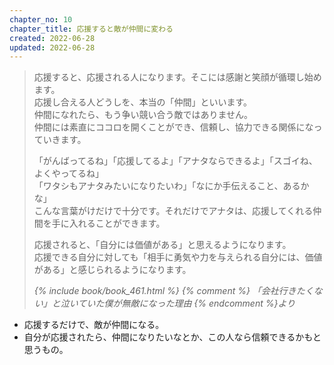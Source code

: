 ```yaml
---
chapter_no: 10
chapter_title: 応援すると敵が仲間に変わる
created: 2022-06-28
updated: 2022-06-28
---
```

> 応援すると、応援される人になります。そこには感謝と笑顔が循環し始めます。  
> 応援し合える人どうしを、本当の「仲間」といいます。  
> 仲間になれたら、もう争い競い合う敵ではありません。  
> 仲間には素直にココロを開くことができ、信頼し、協力できる関係になっていきます。  
> 
> 「がんばってるね」「応援してるよ」「アナタならできるよ」「スゴイね、よくやってるね」  
> 「ワタシもアナタみたいになりたいわ」「なにか手伝えること、あるかな」  
> こんな言葉がけだけで十分です。それだけでアナタは、応援してくれる仲間を手に入れることができます。  
> 
> 応援されると、「自分には価値がある」と思えるようになります。  
> 応援できる自分に対しても「相手に勇気や力を与えられる自分には、価値がある」と感じられるようになります。  
> 
> <cite>{% include book/book_461.html %} {% comment %} 「会社行きたくない」と泣いていた僕が無敵になった理由 {% endcomment %}より</cite>

- 応援するだけで、敵が仲間になる。
- 自分が応援されたら、仲間になりたいなとか、この人なら信頼できるかもと思うもの。
